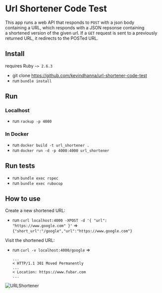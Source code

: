 # Url Shortener Code Test
This app runs a web API that responds to `POST` with a json body  
containing a URL, which responds with a JSON repsonse containing  
a shortened version of the given url.
If a `GET` request is sent to a previously returned URL, it redirects
to the POSTed URL.
  
## Install
requires Ruby `~> 2.6.3`
  
- git clone https://github.com/kevindhanna/url-shortener-code-test
- run `bundle install`
  
## Run
### Localhost
  
- run `rackup -p 4000`
  
### In Docker
  
- run `docker build -t url_shortener .`
- run `docker run -d -p 4000:4000 url_shortener`

## Run tests
  
- run `bundle exec rspec`
- run `bundle exec rubocop`

## How to use
  
Create a new shortened URL:
- run `curl localhost:4000 -XPOST -d '{ "url": "https://www.google.com" }'`
  => `{"short_url":"/google","url":"https://www.google.com"}`

Visit the shortened URL:
- run `curl -v localhost:4000/google`
  => 
  ```
  ...
  < HTTP/1.1 301 Moved Permanently
  ...
  < Location: https://www.fubar.com
  ...
  ```
![URLShortener](https://i.imgur.com/EaWDGdW.png)